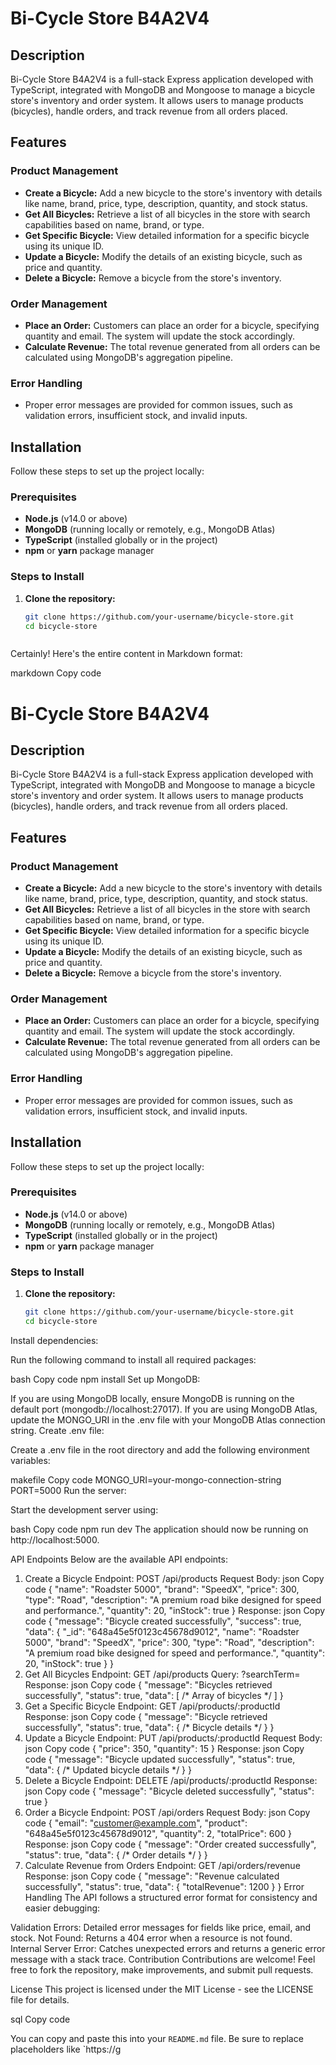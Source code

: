 # Bi-Cycle Store B4A2V4

## Description

Bi-Cycle Store B4A2V4 is a full-stack Express application developed with TypeScript, integrated with MongoDB and Mongoose to manage a bicycle store's inventory and order system. It allows users to manage products (bicycles), handle orders, and track revenue from all orders placed.

## Features

### Product Management
- **Create a Bicycle:** Add a new bicycle to the store's inventory with details like name, brand, price, type, description, quantity, and stock status.
- **Get All Bicycles:** Retrieve a list of all bicycles in the store with search capabilities based on name, brand, or type.
- **Get Specific Bicycle:** View detailed information for a specific bicycle using its unique ID.
- **Update a Bicycle:** Modify the details of an existing bicycle, such as price and quantity.
- **Delete a Bicycle:** Remove a bicycle from the store's inventory.

### Order Management
- **Place an Order:** Customers can place an order for a bicycle, specifying quantity and email. The system will update the stock accordingly.
- **Calculate Revenue:** The total revenue generated from all orders can be calculated using MongoDB's aggregation pipeline.

### Error Handling
- Proper error messages are provided for common issues, such as validation errors, insufficient stock, and invalid inputs.

## Installation

Follow these steps to set up the project locally:

### Prerequisites
- **Node.js** (v14.0 or above)
- **MongoDB** (running locally or remotely, e.g., MongoDB Atlas)
- **TypeScript** (installed globally or in the project)
- **npm** or **yarn** package manager

### Steps to Install

1. **Clone the repository:**

   ```bash
   git clone https://github.com/your-username/bicycle-store.git
   cd bicycle-store



Certainly! Here's the entire content in Markdown format:

markdown
Copy code
# Bi-Cycle Store B4A2V4

## Description

Bi-Cycle Store B4A2V4 is a full-stack Express application developed with TypeScript, integrated with MongoDB and Mongoose to manage a bicycle store's inventory and order system. It allows users to manage products (bicycles), handle orders, and track revenue from all orders placed.

## Features

### Product Management
- **Create a Bicycle:** Add a new bicycle to the store's inventory with details like name, brand, price, type, description, quantity, and stock status.
- **Get All Bicycles:** Retrieve a list of all bicycles in the store with search capabilities based on name, brand, or type.
- **Get Specific Bicycle:** View detailed information for a specific bicycle using its unique ID.
- **Update a Bicycle:** Modify the details of an existing bicycle, such as price and quantity.
- **Delete a Bicycle:** Remove a bicycle from the store's inventory.

### Order Management
- **Place an Order:** Customers can place an order for a bicycle, specifying quantity and email. The system will update the stock accordingly.
- **Calculate Revenue:** The total revenue generated from all orders can be calculated using MongoDB's aggregation pipeline.

### Error Handling
- Proper error messages are provided for common issues, such as validation errors, insufficient stock, and invalid inputs.

## Installation

Follow these steps to set up the project locally:

### Prerequisites
- **Node.js** (v14.0 or above)
- **MongoDB** (running locally or remotely, e.g., MongoDB Atlas)
- **TypeScript** (installed globally or in the project)
- **npm** or **yarn** package manager

### Steps to Install

1. **Clone the repository:**

   ```bash
   git clone https://github.com/your-username/bicycle-store.git
   cd bicycle-store
Install dependencies:

Run the following command to install all required packages:

bash
Copy code
npm install
Set up MongoDB:

If you are using MongoDB locally, ensure MongoDB is running on the default port (mongodb://localhost:27017).
If you are using MongoDB Atlas, update the MONGO_URI in the .env file with your MongoDB Atlas connection string.
Create .env file:

Create a .env file in the root directory and add the following environment variables:

makefile
Copy code
MONGO_URI=your-mongo-connection-string
PORT=5000
Run the server:

Start the development server using:

bash
Copy code
npm run dev
The application should now be running on http://localhost:5000.

API Endpoints
Below are the available API endpoints:

1. Create a Bicycle
Endpoint: POST /api/products
Request Body:
json
Copy code
{
  "name": "Roadster 5000",
  "brand": "SpeedX",
  "price": 300,
  "type": "Road",
  "description": "A premium road bike designed for speed and performance.",
  "quantity": 20,
  "inStock": true
}
Response:
json
Copy code
{
  "message": "Bicycle created successfully",
  "success": true,
  "data": {
    "_id": "648a45e5f0123c45678d9012",
    "name": "Roadster 5000",
    "brand": "SpeedX",
    "price": 300,
    "type": "Road",
    "description": "A premium road bike designed for speed and performance.",
    "quantity": 20,
    "inStock": true
  }
}
2. Get All Bicycles
Endpoint: GET /api/products
Query: ?searchTerm=<search term>
Response:
json
Copy code
{
  "message": "Bicycles retrieved successfully",
  "status": true,
  "data": [ /* Array of bicycles */ ]
}
3. Get a Specific Bicycle
Endpoint: GET /api/products/:productId
Response:
json
Copy code
{
  "message": "Bicycle retrieved successfully",
  "status": true,
  "data": { /* Bicycle details */ }
}
4. Update a Bicycle
Endpoint: PUT /api/products/:productId
Request Body:
json
Copy code
{
  "price": 350,
  "quantity": 15
}
Response:
json
Copy code
{
  "message": "Bicycle updated successfully",
  "status": true,
  "data": { /* Updated bicycle details */ }
}
5. Delete a Bicycle
Endpoint: DELETE /api/products/:productId
Response:
json
Copy code
{
  "message": "Bicycle deleted successfully",
  "status": true
}
6. Order a Bicycle
Endpoint: POST /api/orders
Request Body:
json
Copy code
{
  "email": "customer@example.com",
  "product": "648a45e5f0123c45678d9012",
  "quantity": 2,
  "totalPrice": 600
}
Response:
json
Copy code
{
  "message": "Order created successfully",
  "status": true,
  "data": { /* Order details */ }
}
7. Calculate Revenue from Orders
Endpoint: GET /api/orders/revenue
Response:
json
Copy code
{
  "message": "Revenue calculated successfully",
  "status": true,
  "data": {
    "totalRevenue": 1200
  }
}
Error Handling
The API follows a structured error format for consistency and easier debugging:

Validation Errors: Detailed error messages for fields like price, email, and stock.
Not Found: Returns a 404 error when a resource is not found.
Internal Server Error: Catches unexpected errors and returns a generic error message with a stack trace.
Contribution
Contributions are welcome! Feel free to fork the repository, make improvements, and submit pull requests.

License
This project is licensed under the MIT License - see the LICENSE file for details.

sql
Copy code

You can copy and paste this into your `README.md` file. Be sure to replace placeholders like `https://g
